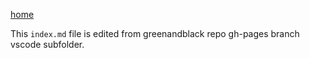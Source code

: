 [home](https://robfatland.github.io/greenandblack)

This `index.md` file is edited from greenandblack repo gh-pages branch vscode subfolder.


